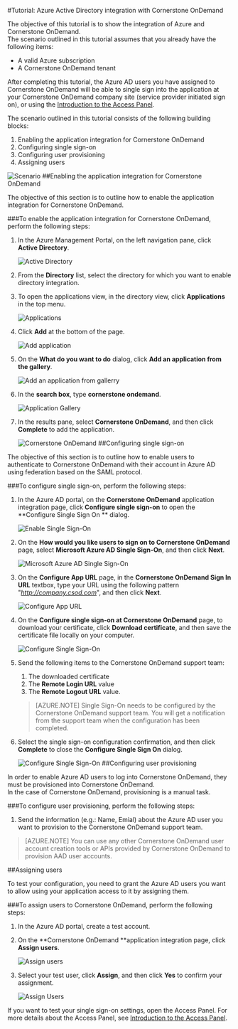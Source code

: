 <properties 
    pageTitle="Tutorial: Azure Active Directory integration with Cornerstone OnDemand | Microsoft Azure" 
    description="Learn how to use Cornerstone OnDemand with Azure Active Directory to enable single sign-on, automated provisioning, and more!" 
    services="active-directory" 
    authors="markusvi"  
    documentationCenter="na" 
    manager="stevenpo"/>
<tags 
    ms.service="active-directory" 
    ms.devlang="na" 
    ms.topic="article" 
    ms.tgt_pltfrm="na" 
    ms.workload="identity" 
    ms.date="10/22/2015" 
    ms.author="markvi" />

#Tutorial: Azure Active Directory integration with Cornerstone OnDemand

The objective of this tutorial is to show the integration of Azure and Cornerstone OnDemand.  
The scenario outlined in this tutorial assumes that you already have the following items:

-   A valid Azure subscription
-   A Cornerstone OnDemand tenant

After completing this tutorial, the Azure AD users you have assigned to Cornerstone OnDemand will be able to single sign into the application at your Cornerstone OnDemand company site (service provider initiated sign on), or using the [Introduction to the Access Panel](active-directory-saas-access-panel-introduction.md).

The scenario outlined in this tutorial consists of the following building blocks:

1.  Enabling the application integration for Cornerstone OnDemand
2.  Configuring single sign-on
3.  Configuring user provisioning
4.  Assigning users

![Scenario](./media/active-directory-saas-cornerstone-ondemand-tutorial/IC781593.png "Scenario")
##Enabling the application integration for Cornerstone OnDemand

The objective of this section is to outline how to enable the application integration for Cornerstone OnDemand.

###To enable the application integration for Cornerstone OnDemand, perform the following steps:

1.  In the Azure Management Portal, on the left navigation pane, click **Active Directory**.

    ![Active Directory](./media/active-directory-saas-cornerstone-ondemand-tutorial/IC700993.png "Active Directory")

2.  From the **Directory** list, select the directory for which you want to enable directory integration.

3.  To open the applications view, in the directory view, click **Applications** in the top menu.

    ![Applications](./media/active-directory-saas-cornerstone-ondemand-tutorial/IC700994.png "Applications")

4.  Click **Add** at the bottom of the page.

    ![Add application](./media/active-directory-saas-cornerstone-ondemand-tutorial/IC749321.png "Add application")

5.  On the **What do you want to do** dialog, click **Add an application from the gallery**.

    ![Add an application from gallerry](./media/active-directory-saas-cornerstone-ondemand-tutorial/IC749322.png "Add an application from gallerry")

6.  In the **search box**, type **cornerstone ondemand**.

    ![Application Gallery](./media/active-directory-saas-cornerstone-ondemand-tutorial/IC781594.png "Application Gallery")

7.  In the results pane, select **Cornerstone OnDemand**, and then click **Complete** to add the application.

    ![Cornerstone OnDemand](./media/active-directory-saas-cornerstone-ondemand-tutorial/IC781595.png "Cornerstone OnDemand")
##Configuring single sign-on

The objective of this section is to outline how to enable users to authenticate to Cornerstone OnDemand with their account in Azure AD using federation based on the SAML protocol.

###To configure single sign-on, perform the following steps:

1.  In the Azure AD portal, on the **Cornerstone OnDemand** application integration page, click **Configure single sign-on** to open the **Configure Single Sign On ** dialog.

    ![Enable Single Sign-On](./media/active-directory-saas-cornerstone-ondemand-tutorial/IC781596.png "Enable Single Sign-On")

2.  On the **How would you like users to sign on to Cornerstone OnDemand** page, select **Microsoft Azure AD Single Sign-On**, and then click **Next**.

    ![Microsoft Azure AD Single Sign-On](./media/active-directory-saas-cornerstone-ondemand-tutorial/IC781597.png "Microsoft Azure AD Single Sign-On")

3.  On the **Configure App URL** page, in the **Cornerstone OnDemand Sign In URL** textbox, type your URL using the following pattern "*http://company.csod.com*", and then click **Next**.

    ![Configure App URL](./media/active-directory-saas-cornerstone-ondemand-tutorial/IC781598.png "Configure App URL")

4.  On the **Configure single sign-on at Cornerstone OnDemand** page, to download your certificate, click **Download certificate**, and then save the certificate file locally on your computer.

    ![Configure Single Sign-On](./media/active-directory-saas-cornerstone-ondemand-tutorial/IC781599.png "Configure Single Sign-On")

5.  Send the following items to the Cornerstone OnDemand support team:

    1.  The downloaded certificate
    2.  The **Remote Login URL** value
    3.  The **Remote Logout URL** value.

    >[AZURE.NOTE] Single Sign-On needs to be configured by the Cornerstone OnDemand support team.
    You will get a notification from the support team when the configuration has been completed.

6.  Select the single sign-on configuration confirmation, and then click **Complete** to close the **Configure Single Sign On** dialog.

    ![Configure Single Sign-On](./media/active-directory-saas-cornerstone-ondemand-tutorial/IC781600.png "Configure Single Sign-On")
##Configuring user provisioning

In order to enable Azure AD users to log into Cornerstone OnDemand, they must be provisioned into Cornerstone OnDemand.  
In the case of Cornerstone OnDemand, provisioning is a manual task.

###To configure user provisioning, perform the following steps:

1.  Send the information (e.g.: Name, Emial) about the Azure AD user you want to provision to the Cornerstone OnDemand support team.

>[AZURE.NOTE] You can use any other Cornerstone OnDemand user account creation tools or APIs provided by Cornerstone OnDemand to provision AAD user accounts.

##Assigning users

To test your configuration, you need to grant the Azure AD users you want to allow using your application access to it by assigning them.

###To assign users to Cornerstone OnDemand, perform the following steps:

1.  In the Azure AD portal, create a test account.

2.  On the **Cornerstone OnDemand **application integration page, click **Assign users**.

    ![Assign users](./media/active-directory-saas-cornerstone-ondemand-tutorial/IC775564.png "Assign users")

3.  Select your test user, click **Assign**, and then click **Yes** to confirm your assignment.

    ![Assign Users](./media/active-directory-saas-cornerstone-ondemand-tutorial/IC781601.png "Assign Users")

If you want to test your single sign-on settings, open the Access Panel. For more details about the Access Panel, see [Introduction to the Access Panel](active-directory-saas-access-panel-introduction.md).

